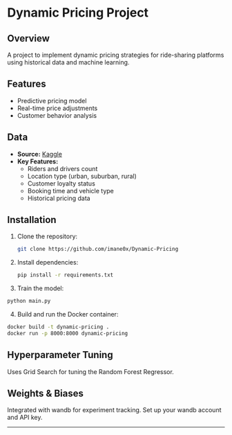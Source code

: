 # Dynamic Pricing Project

## Overview

A project to implement dynamic pricing strategies for ride-sharing platforms using historical data and machine learning.

## Features

- Predictive pricing model
- Real-time price adjustments
- Customer behavior analysis

## Data

- **Source:** [Kaggle](https://www.kaggle.com/datasets)
- **Key Features:**
  - Riders and drivers count
  - Location type (urban, suburban, rural)
  - Customer loyalty status
  - Booking time and vehicle type
  - Historical pricing data

## Installation

1. Clone the repository:
   ```bash
   git clone https://github.com/imane0x/Dynamic-Pricing
   ```
2. Install dependencies:
   ```bash
   pip install -r requirements.txt
   ```

3. Train the model:
```bash
python main.py
```

4. Build and run the Docker container:
```bash
docker build -t dynamic-pricing .
docker run -p 8000:8000 dynamic-pricing
```   

## Hyperparameter Tuning

Uses Grid Search for tuning the Random Forest Regressor.

## Weights & Biases

Integrated with wandb for experiment tracking. Set up your wandb account and API key.

---
